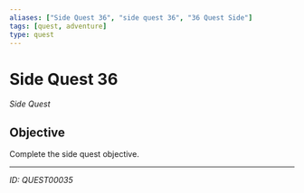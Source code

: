 ```yaml
---
aliases: ["Side Quest 36", "side quest 36", "36 Quest Side"]
tags: [quest, adventure]
type: quest
---
```


# Side Quest 36

*Side Quest*

## Objective
Complete the side quest objective.

---
*ID: QUEST00035*